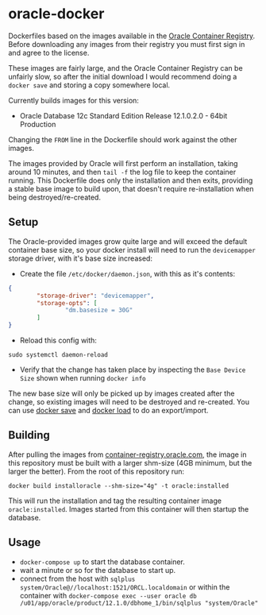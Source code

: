 # oracle-docker

Dockerfiles based on the images available in the [Oracle Container Registry](https://container-registry.oracle.com/).
Before downloading any images from their registry you must first sign in and agree to the license.

These images are fairly large, and the Oracle Container Registry can be unfairly slow, so after the initial download I would recommend doing a `docker save` and storing a copy somewhere local.

Currently builds images for this version:

- Oracle Database 12c Standard Edition Release 12.1.0.2.0 - 64bit Production

Changing the `FROM` line in the Dockerfile should work against the other images.

The images provided by Oracle will first perform an installation, taking around 10 minutes, and then `tail -f` the log file to keep the container running.
This Dockerfile does only the installation and then exits, providing a stable base image to build upon, that doesn't require re-installation when being destroyed/re-created.

## Setup

The Oracle-provided images grow quite large and will exceed the default container base size, so your docker install will need to run the `devicemapper` storage driver, with it's base size increased:

- Create the file `/etc/docker/daemon.json`, with this as it's contents:

``` json
{
        "storage-driver": "devicemapper",
        "storage-opts": [
                "dm.basesize = 30G"
        ]
}
```

- Reload this config with:

```
sudo systemctl daemon-reload
```

- Verify that the change has taken place by inspecting the `Base Device Size` shown when running `docker info`

The new base size will only be picked up by images created after the change, so existing images will need to be destroyed and re-created. You can use [docker save](https://docs.docker.com/engine/reference/commandline/save/) and [docker load](https://docs.docker.com/engine/reference/commandline/load/) to do an export/import.

## Building

After pulling the images from [container-registry.oracle.com](container-registry.oracle.com), the image in this repository must be built with a larger shm-size (4GB minimum, but the larger the better). From the root of this repository run:

`docker build installoracle --shm-size="4g" -t oracle:installed`

This will run the installation and tag the resulting container image `oracle:installed`. Images started from this container will then startup the database.

## Usage

- `docker-compose up` to start the database container.
- wait a minute or so for the database to start up.
- connect from the host with `sqlplus system/Oracle@//localhost:1521/ORCL.localdomain` or within the container with `docker-compose exec --user oracle db /u01/app/oracle/product/12.1.0/dbhome_1/bin/sqlplus "system/Oracle"`
